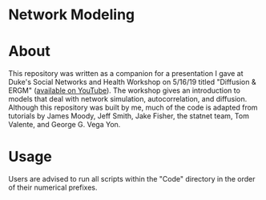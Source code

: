 Network Modeling
=====

# About

This repository was written as a companion for a presentation I gave at Duke's Social Networks and Health Workshop on 5/16/19 titled "Diffusion & ERGM" ([available on YouTube](https://www.youtube.com/watch?v=KZHhRYokugU)). The workshop gives an introduction to models that deal with network simulation, autocorrelation, and diffusion. Although this repository was built by me, much of the code is adapted from tutorials by James Moody, Jeff Smith, Jake Fisher, the statnet team, Tom Valente, and George G. Vega Yon.


# Usage
Users are advised to run all scripts within the "Code" directory in the order of their numerical prefixes.

